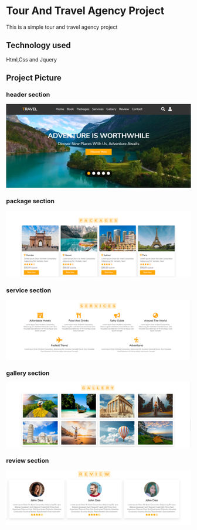 # Tour And Travel Agency Project
This is a simple tour and travel agency project

## Technology used
Html,Css and Jquery

## Project Picture

### header section
![header section!](/images/Capture.PNG "header section")

### package section
![package section!](/images/packages.PNG "package section")

### service section
![service section!](/images/service.PNG "service section")


### gallery section
![gallery section!](/images/gallery.PNG "gallery section")

### review section
![review section!](/images/review.PNG "review section")

